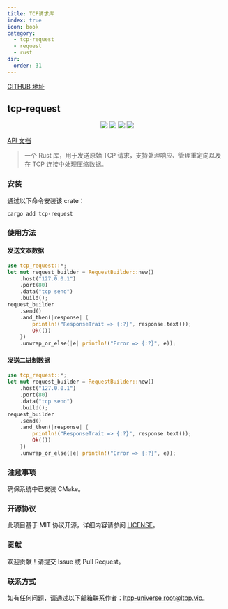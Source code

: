 ```yaml
---
title: TCP请求库
index: true
icon: book
category:
  - tcp-request
  - request
  - rust
dir:
  order: 31
---
```


<Share colorful />
<Catalog />

[GITHUB 地址](https://github.com/ltpp-universe/tcp-request)

## tcp-request

<center>

[![](https://img.shields.io/crates/v/tcp-request.svg)](https://crates.io/crates/tcp-request)
[![](https://docs.rs/tcp-request/badge.svg)](https://docs.rs/tcp-request)
[![](https://github.com/ltpp-universe/tcp-request/workflows/Rust/badge.svg)](https://github.com/ltpp-universe/tcp-request/actions?query=workflow:Rust)
[![](https://img.shields.io/crates/l/tcp-request.svg)](./LICENSE)

</center>

[API 文档](https://docs.rs/tcp-request/latest/tcp_request/)

> 一个 Rust 库，用于发送原始 TCP 请求，支持处理响应、管理重定向以及在 TCP 连接中处理压缩数据。

### 安装

通过以下命令安装该 crate：

```shell
cargo add tcp-request
```

### 使用方法

#### 发送文本数据

```rust
use tcp_request::*;
let mut request_builder = RequestBuilder::new()
    .host("127.0.0.1")
    .port(80)
    .data("tcp send")
    .build();
request_builder
    .send()
    .and_then(|response| {
        println!("ResponseTrait => {:?}", response.text());
        Ok(())
    })
    .unwrap_or_else(|e| println!("Error => {:?}", e));
```

#### 发送二进制数据

```rust
use tcp_request::*;
let mut request_builder = RequestBuilder::new()
    .host("127.0.0.1")
    .port(80)
    .data("tcp send")
    .build();
request_builder
    .send()
    .and_then(|response| {
        println!("ResponseTrait => {:?}", response.text());
        Ok(())
    })
    .unwrap_or_else(|e| println!("Error => {:?}", e));
```

### 注意事项

确保系统中已安装 CMake。

### 开源协议

此项目基于 MIT 协议开源，详细内容请参阅 [LICENSE](LICENSE)。

### 贡献

欢迎贡献！请提交 Issue 或 Pull Request。

### 联系方式

如有任何问题，请通过以下邮箱联系作者：[ltpp-universe <root@ltpp.vip>](mailto:root@ltpp.vip)。

<Bottom />
